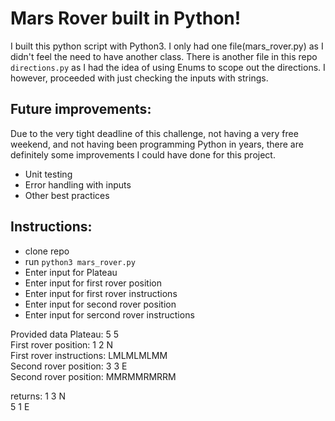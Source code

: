 # Mars Rover built in Python!

I built this python script with Python3. I only had one file(mars_rover.py) as I didn't feel the need to have another class. There is another file in this repo
`directions.py` as I had the idea of using Enums to scope out the directions. I however, proceeded with just checking the inputs with strings.

## Future improvements:
Due to the very tight deadline of this challenge, not having a very free weekend, and not having been programming Python in years, there are definitely 
some improvements I could have done for this project.
- Unit testing
- Error handling with inputs
- Other best practices

## Instructions:
- clone repo
- run `python3 mars_rover.py`
- Enter input for Plateau
- Enter input for first rover position
- Enter input for first rover instructions
- Enter input for second rover position
- Enter input for sercond rover instructions

Provided data 
Plateau: 5 5  
First rover position: 1 2 N  
First rover instructions: LMLMLMLMM  
Second rover position: 3 3 E  
Second rover position: MMRMMRMRRM  

returns:
1 3 N  
5 1 E
